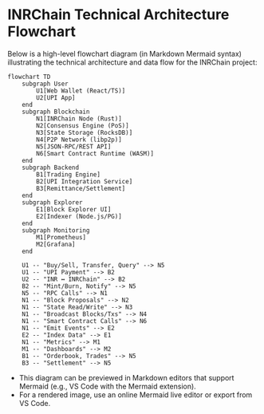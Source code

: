 # INRChain Technical Architecture Flowchart

Below is a high-level flowchart diagram (in Markdown Mermaid syntax) illustrating the technical architecture and data flow for the INRChain project:

```mermaid
flowchart TD
    subgraph User
        U1[Web Wallet (React/TS)]
        U2[UPI App]
    end
    subgraph Blockchain
        N1[INRChain Node (Rust)]
        N2[Consensus Engine (PoS)]
        N3[State Storage (RocksDB)]
        N4[P2P Network (libp2p)]
        N5[JSON-RPC/REST API]
        N6[Smart Contract Runtime (WASM)]
    end
    subgraph Backend
        B1[Trading Engine]
        B2[UPI Integration Service]
        B3[Remittance/Settlement]
    end
    subgraph Explorer
        E1[Block Explorer UI]
        E2[Indexer (Node.js/PG)]
    end
    subgraph Monitoring
        M1[Prometheus]
        M2[Grafana]
    end

    U1 -- "Buy/Sell, Transfer, Query" --> N5
    U1 -- "UPI Payment" --> B2
    U2 -- "INR ↔ INRChain" --> B2
    B2 -- "Mint/Burn, Notify" --> N5
    N5 -- "RPC Calls" --> N1
    N1 -- "Block Proposals" --> N2
    N1 -- "State Read/Write" --> N3
    N1 -- "Broadcast Blocks/Txs" --> N4
    N1 -- "Smart Contract Calls" --> N6
    N1 -- "Emit Events" --> E2
    E2 -- "Index Data" --> E1
    N1 -- "Metrics" --> M1
    M1 -- "Dashboards" --> M2
    B1 -- "Orderbook, Trades" --> N5
    B3 -- "Settlement" --> N5
```

- This diagram can be previewed in Markdown editors that support Mermaid (e.g., VS Code with the Mermaid extension).
- For a rendered image, use an online Mermaid live editor or export from VS Code.
